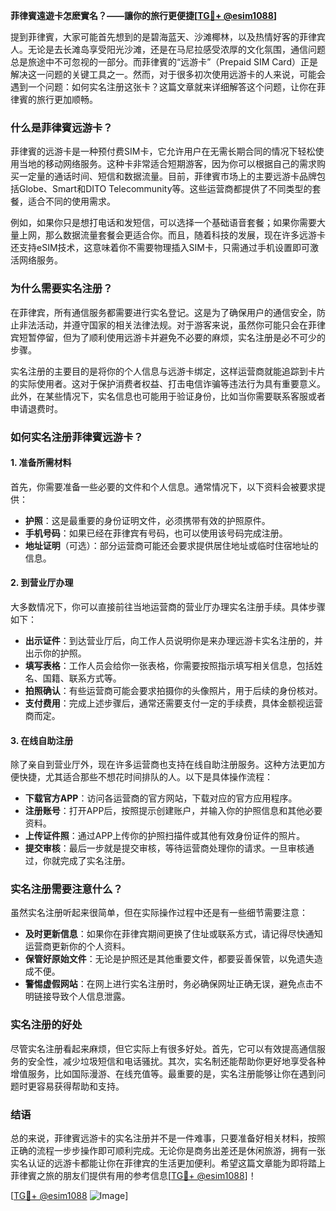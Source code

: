 **菲律賓遠遊卡怎麽實名？——讓你的旅行更便捷[[TG💪+ @esim1088](https://t.me/s/esim1088)]**

提到菲律賓，大家可能首先想到的是碧海蓝天、沙滩椰林，以及热情好客的菲律宾人。无论是去长滩岛享受阳光沙滩，还是在马尼拉感受浓厚的文化氛围，通信问题总是旅途中不可忽视的一部分。而菲律賓的“远游卡”（Prepaid SIM Card）正是解决这一问题的关键工具之一。然而，对于很多初次使用远游卡的人来说，可能会遇到一个问题：如何实名注册这张卡？这篇文章就来详细解答这个问题，让你在菲律賓的旅行更加顺畅。

### 什么是菲律賓远游卡？

菲律賓的远游卡是一种预付费SIM卡，它允许用户在无需长期合同的情况下轻松使用当地的移动网络服务。这种卡非常适合短期游客，因为你可以根据自己的需求购买一定量的通话时间、短信和数据流量。目前，菲律賓市场上的主要远游卡品牌包括Globe、Smart和DITO Telecommunity等。这些运营商都提供了不同类型的套餐，适合不同的使用需求。

例如，如果你只是想打电话和发短信，可以选择一个基础语音套餐；如果你需要大量上网，那么数据流量套餐会更适合你。而且，随着科技的发展，现在许多远游卡还支持eSIM技术，这意味着你不需要物理插入SIM卡，只需通过手机设置即可激活网络服务。

### 为什么需要实名注册？

在菲律宾，所有通信服务都需要进行实名登记。这是为了确保用户的通信安全，防止非法活动，并遵守国家的相关法律法规。对于游客来说，虽然你可能只会在菲律宾短暂停留，但为了顺利使用远游卡并避免不必要的麻烦，实名注册是必不可少的步骤。

实名注册的主要目的是将你的个人信息与远游卡绑定，这样运营商就能追踪到卡片的实际使用者。这对于保护消费者权益、打击电信诈骗等违法行为具有重要意义。此外，在某些情况下，实名信息也可能用于验证身份，比如当你需要联系客服或者申请退费时。

### 如何实名注册菲律賓远游卡？

#### 1. 准备所需材料

首先，你需要准备一些必要的文件和个人信息。通常情况下，以下资料会被要求提供：

- **护照**：这是最重要的身份证明文件，必须携带有效的护照原件。
- **手机号码**：如果已经在菲律宾有号码，也可以使用该号码完成注册。
- **地址证明**（可选）：部分运营商可能还会要求提供居住地址或临时住宿地址的信息。

#### 2. 到营业厅办理

大多数情况下，你可以直接前往当地运营商的营业厅办理实名注册手续。具体步骤如下：

- **出示证件**：到达营业厅后，向工作人员说明你是来办理远游卡实名注册的，并出示你的护照。
- **填写表格**：工作人员会给你一张表格，你需要按照指示填写相关信息，包括姓名、国籍、联系方式等。
- **拍照确认**：有些运营商可能会要求拍摄你的头像照片，用于后续的身份核对。
- **支付费用**：完成上述步骤后，通常还需要支付一定的手续费，具体金额视运营商而定。

#### 3. 在线自助注册

除了亲自到营业厅外，现在许多运营商也支持在线自助注册服务。这种方法更加方便快捷，尤其适合那些不想花时间排队的人。以下是具体操作流程：

- **下载官方APP**：访问各运营商的官方网站，下载对应的官方应用程序。
- **注册账号**：打开APP后，按照提示创建账户，并输入你的护照信息和其他必要资料。
- **上传证件照**：通过APP上传你的护照扫描件或其他有效身份证件的照片。
- **提交审核**：最后一步就是提交审核，等待运营商处理你的请求。一旦审核通过，你就完成了实名注册。

### 实名注册需要注意什么？

虽然实名注册听起来很简单，但在实际操作过程中还是有一些细节需要注意：

- **及时更新信息**：如果你在菲律宾期间更换了住址或联系方式，请记得尽快通知运营商更新你的个人资料。
- **保管好原始文件**：无论是护照还是其他重要文件，都要妥善保管，以免遗失造成不便。
- **警惕虚假网站**：在网上进行实名注册时，务必确保网址正确无误，避免点击不明链接导致个人信息泄露。

### 实名注册的好处

尽管实名注册看起来麻烦，但它实际上有很多好处。首先，它可以有效提高通信服务的安全性，减少垃圾短信和电话骚扰。其次，实名制还能帮助你更好地享受各种增值服务，比如国际漫游、在线充值等。最重要的是，实名注册能够让你在遇到问题时更容易获得帮助和支持。

### 结语

总的来说，菲律賓远游卡的实名注册并不是一件难事，只要准备好相关材料，按照正确的流程一步步操作即可顺利完成。无论你是商务出差还是休闲旅游，拥有一张实名认证的远游卡都能让你在菲律宾的生活更加便利。希望这篇文章能为即将踏上菲律賓之旅的朋友们提供有用的参考信息[[TG💪+ @esim1088](https://t.me/s/esim1088)]！

[[TG💪+ @esim1088](https://t.me/s/esim1088) ![Image](https://i.postimg.cc/4NQfJmqS/Snipaste-2025-05-13-00-14-12.png)]